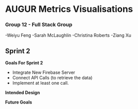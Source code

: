 # AUGUR Metrics Visualisations
### Group 12 - Full Stack Group
 -Weiyu Feng
 -Sarah McLaughlin
 -Christina Roberts
 -Ziang Xu
 

## Sprint 2

**Goals For Sprint 2**
 - Integrate New Firebase Server
 - Connect API Calls (to retrieve the data)
 - Implement at least one call.

**Intended Design**

**Future Goals**



